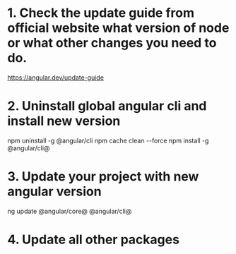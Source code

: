 # 1. Check the update guide from official website what version of node or what other changes you need to do.
https://angular.dev/update-guide

# 2. Uninstall global angular cli and install new version
npm uninstall -g @angular/cli
npm cache clean --force
npm install -g @angular/cli@<version>

# 3. Update your project with new angular version
ng update @angular/core@<version> @angular/cli@<version>

# 4. Update all other packages